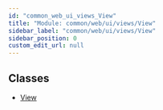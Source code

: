 ```yaml
---
id: "common_web_ui_views_View"
title: "Module: common/web/ui/views/View"
sidebar_label: "common/web/ui/views/View"
sidebar_position: 0
custom_edit_url: null
---
```


## Classes

- [View](../classes/common_web_ui_views_View.View.md)
